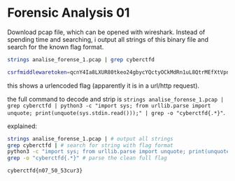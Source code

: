 # Forensic Analysis 01

Download pcap file, which can be opened with wireshark.
Instead of spending time and searching, i output all strings of this binary file and search for the known flag format.
```bash
strings analise_forense_1.pcap | grep cyberctfd

csrfmiddlewaretoken=qcnY4Ia8LXUR80tkeo24gbycYQctyOCkMdRn1uL8QtrMEfXtVpnAkOzJTnnC3yCq&username=admin&password=cyberctfd%7Bn07_50_53cur3%7Dj
```
this shows a urlencoded flag (apparently it is in a url/http request).

the full command to decode and strip is `strings analise_forense_1.pcap | grep cyberctfd | python3 -c "import sys; from urllib.parse import unquote; print(unquote(sys.stdin.read()));" | grep -o "cyberctfd{.*}"`.

explained:
```bash
strings analise_forense_1.pcap | # output all strings
grep cyberctfd | # search for string with flag format
python3 -c "import sys; from urllib.parse import unquote; print(unquote(sys.stdin.read()));" | # urldecode
grep -o "cyberctfd{.*}" # parse the clean full flag
```


`cyberctfd{n07_50_53cur3}`